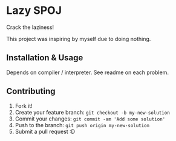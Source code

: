 # Lazy SPOJ

Crack the laziness!

This project was inspiring by myself due to doing nothing.

## Installation & Usage

Depends on compiler / interpreter. See readme on each problem.

## Contributing

1. Fork it!
2. Create your feature branch: `git checkout -b my-new-solution`
3. Commit your changes: `git commit -am 'Add some solution'`
4. Push to the branch: `git push origin my-new-solution`
5. Submit a pull request :D
